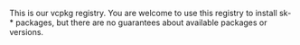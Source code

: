 This is our vcpkg registry.  You are welcome to use this registry
to install sk-* packages, but there are no guarantees about available
packages or versions.
